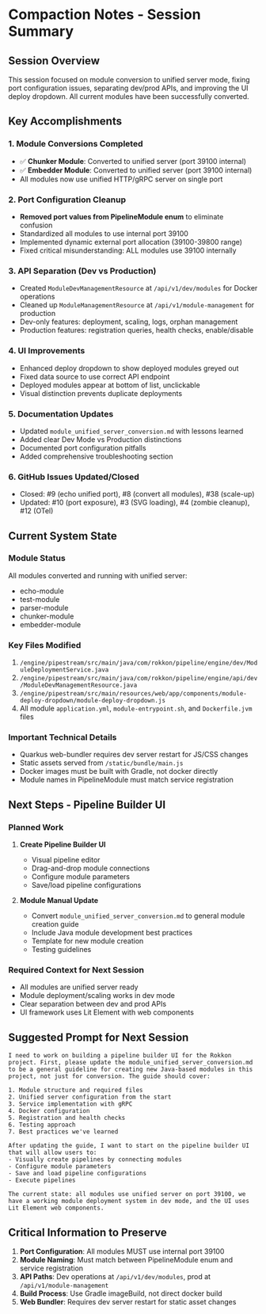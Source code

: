 # Compaction Notes - Session Summary

## Session Overview
This session focused on module conversion to unified server mode, fixing port configuration issues, separating dev/prod APIs, and improving the UI deploy dropdown. All current modules have been successfully converted.

## Key Accomplishments

### 1. Module Conversions Completed
- ✅ **Chunker Module**: Converted to unified server (port 39100 internal)
- ✅ **Embedder Module**: Converted to unified server (port 39100 internal)
- All modules now use unified HTTP/gRPC server on single port

### 2. Port Configuration Cleanup
- **Removed port values from PipelineModule enum** to eliminate confusion
- Standardized all modules to use internal port 39100
- Implemented dynamic external port allocation (39100-39800 range)
- Fixed critical misunderstanding: ALL modules use 39100 internally

### 3. API Separation (Dev vs Production)
- Created `ModuleDevManagementResource` at `/api/v1/dev/modules` for Docker operations
- Cleaned up `ModuleManagementResource` at `/api/v1/module-management` for production
- Dev-only features: deployment, scaling, logs, orphan management
- Production features: registration queries, health checks, enable/disable

### 4. UI Improvements
- Enhanced deploy dropdown to show deployed modules greyed out
- Fixed data source to use correct API endpoint
- Deployed modules appear at bottom of list, unclickable
- Visual distinction prevents duplicate deployments

### 5. Documentation Updates
- Updated `module_unified_server_conversion.md` with lessons learned
- Added clear Dev Mode vs Production distinctions
- Documented port configuration pitfalls
- Added comprehensive troubleshooting section

### 6. GitHub Issues Updated/Closed
- Closed: #9 (echo unified port), #8 (convert all modules), #38 (scale-up)
- Updated: #10 (port exposure), #3 (SVG loading), #4 (zombie cleanup), #12 (OTel)

## Current System State

### Module Status
All modules converted and running with unified server:
- echo-module
- test-module  
- parser-module
- chunker-module
- embedder-module

### Key Files Modified
1. `/engine/pipestream/src/main/java/com/rokkon/pipeline/engine/dev/ModuleDeploymentService.java`
2. `/engine/pipestream/src/main/java/com/rokkon/pipeline/engine/api/dev/ModuleDevManagementResource.java`
3. `/engine/pipestream/src/main/resources/web/app/components/module-deploy-dropdown/module-deploy-dropdown.js`
4. All module `application.yml`, `module-entrypoint.sh`, and `Dockerfile.jvm` files

### Important Technical Details
- Quarkus web-bundler requires dev server restart for JS/CSS changes
- Static assets served from `/static/bundle/main.js`
- Docker images must be built with Gradle, not docker directly
- Module names in PipelineModule must match service registration

## Next Steps - Pipeline Builder UI

### Planned Work
1. **Create Pipeline Builder UI**
   - Visual pipeline editor
   - Drag-and-drop module connections
   - Configure module parameters
   - Save/load pipeline configurations

2. **Module Manual Update**
   - Convert `module_unified_server_conversion.md` to general module creation guide
   - Include Java module development best practices
   - Template for new module creation
   - Testing guidelines

### Required Context for Next Session
- All modules are unified server ready
- Module deployment/scaling works in dev mode
- Clear separation between dev and prod APIs
- UI framework uses Lit Element with web components

## Suggested Prompt for Next Session

```
I need to work on building a pipeline builder UI for the Rokkon project. First, please update the module_unified_server_conversion.md to be a general guideline for creating new Java-based modules in this project, not just for conversion. The guide should cover:

1. Module structure and required files
2. Unified server configuration from the start
3. Service implementation with gRPC
4. Docker configuration
5. Registration and health checks
6. Testing approach
7. Best practices we've learned

After updating the guide, I want to start on the pipeline builder UI that will allow users to:
- Visually create pipelines by connecting modules
- Configure module parameters
- Save and load pipeline configurations
- Execute pipelines

The current state: all modules use unified server on port 39100, we have a working module deployment system in dev mode, and the UI uses Lit Element web components.
```

## Critical Information to Preserve
1. **Port Configuration**: All modules MUST use internal port 39100
2. **Module Naming**: Must match between PipelineModule enum and service registration
3. **API Paths**: Dev operations at `/api/v1/dev/modules`, prod at `/api/v1/module-management`
4. **Build Process**: Use Gradle imageBuild, not direct docker build
5. **Web Bundler**: Requires dev server restart for static asset changes